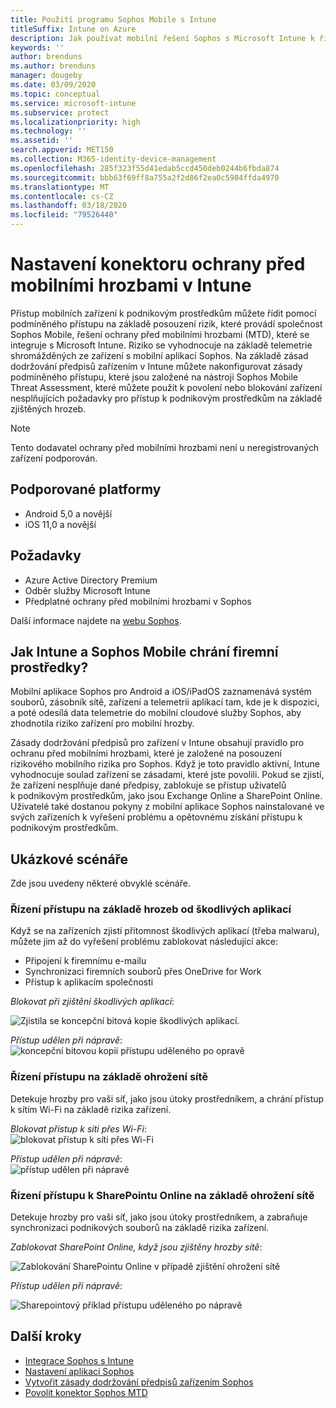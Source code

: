 ```yaml
---
title: Použití programu Sophos Mobile s Intune
titleSuffix: Intune on Azure
description: Jak používat mobilní řešení Sophos s Microsoft Intune k řízení přístupu mobilních zařízení k firemním prostředkům.
keywords: ''
author: brenduns
ms.author: brenduns
manager: dougeby
ms.date: 03/09/2020
ms.topic: conceptual
ms.service: microsoft-intune
ms.subservice: protect
ms.localizationpriority: high
ms.technology: ''
ms.assetid: ''
search.appverid: MET150
ms.collection: M365-identity-device-management
ms.openlocfilehash: 285f323f55d41edab5ccd450deb0244b6fbda874
ms.sourcegitcommit: bbb63f69ff8a755a2f2d86f2ea0c5984ffda4970
ms.translationtype: MT
ms.contentlocale: cs-CZ
ms.lasthandoff: 03/18/2020
ms.locfileid: "79526440"
---
```

# <a name="sophos-mobile-threat-defense-connector-with-intune"></a>Nastavení konektoru ochrany před mobilními hrozbami v Intune
Přístup mobilních zařízení k podnikovým prostředkům můžete řídit pomocí podmíněného přístupu na základě posouzení rizik, které provádí společnost Sophos Mobile, řešení ochrany před mobilními hrozbami (MTD), které se integruje s Microsoft Intune. Riziko se vyhodnocuje na základě telemetrie shromážděných ze zařízení s mobilní aplikací Sophos.
Na základě zásad dodržování předpisů zařízením v Intune můžete nakonfigurovat zásady podmíněného přístupu, které jsou založené na nástroji Sophos Mobile Threat Assessment, které můžete použít k povolení nebo blokování zařízení nesplňujících požadavky pro přístup k podnikovým prostředkům na základě zjištěných hrozeb.

> [!NOTE]
> Tento dodavatel ochrany před mobilními hrozbami není u neregistrovaných zařízení podporován.

## <a name="supported-platforms"></a>Podporované platformy

- Android 5,0 a novější
- iOS 11,0 a novější

## <a name="prerequisites"></a>Požadavky

- Azure Active Directory Premium
- Odběr služby Microsoft Intune
- Předplatné ochrany před mobilními hrozbami v Sophos

Další informace najdete na [webu Sophos](https://www.sophos.com/products/mobile-control.aspx).

## <a name="how-do-intune-and-sophos-mobile-help-protect-your-company-resources"></a>Jak Intune a Sophos Mobile chrání firemní prostředky?

Mobilní aplikace Sophos pro Android a iOS/iPadOS zaznamenává systém souborů, zásobník sítě, zařízení a telemetrii aplikací tam, kde je k dispozici, a poté odesílá data telemetrie do mobilní cloudové služby Sophos, aby zhodnotila riziko zařízení pro mobilní hrozby.

Zásady dodržování předpisů pro zařízení v Intune obsahují pravidlo pro ochranu před mobilními hrozbami, které je založené na posouzení rizikového mobilního rizika pro Sophos. Když je toto pravidlo aktivní, Intune vyhodnocuje soulad zařízení se zásadami, které jste povolili. Pokud se zjistí, že zařízení nesplňuje dané předpisy, zablokuje se přístup uživatelů k podnikovým prostředkům, jako jsou Exchange Online a SharePoint Online. Uživatelé také dostanou pokyny z mobilní aplikace Sophos nainstalované ve svých zařízeních k vyřešení problému a opětovnému získání přístupu k podnikovým prostředkům.  

## <a name="sample-scenarios"></a>Ukázkové scénáře

Zde jsou uvedeny některé obvyklé scénáře.

### <a name="control-access-based-on-threats-from-malicious-apps"></a>Řízení přístupu na základě hrozeb od škodlivých aplikací

Když se na zařízeních zjistí přítomnost škodlivých aplikací (třeba malwaru), můžete jim až do vyřešení problému zablokovat následující akce:

- Připojení k firemnímu e-mailu
- Synchronizaci firemních souborů přes OneDrive for Work
- Přístup k aplikacím společnosti

*Blokovat při zjištění škodlivých aplikací*:

![Zjistila se koncepční bitová kopie škodlivých aplikací.](./media/sophos-mtd-connector/sophos-malicious-apps-blocked.png)  

*Přístup udělen při nápravě*:  
![koncepční bitovou kopii přístupu uděleného po opravě](./media/sophos-mtd-connector/sophos-malicious-apps-unblocked.png)

### <a name="control-access-based-on-threat-to-network"></a>Řízení přístupu na základě ohrožení sítě

Detekuje hrozby pro vaši síť, jako jsou útoky prostředníkem, a chrání přístup k sítím Wi-Fi na základě rizika zařízení.  

*Blokovat přístup k síti přes Wi-Fi*:  
![blokovat přístup k síti přes Wi-Fi](./media/sophos-mtd-connector/sophos-network-wifi-blocked.png)

*Přístup udělen při nápravě*:   
![přístup udělen při nápravě](./media/sophos-mtd-connector/sophos-network-wifi-unblocked.png)  

### <a name="control-access-to-sharepoint-online-based-on-threat-to-network"></a>Řízení přístupu k SharePointu Online na základě ohrožení sítě

Detekuje hrozby pro vaši síť, jako jsou útoky prostředníkem, a zabraňuje synchronizaci podnikových souborů na základě rizika zařízení.  

*Zablokovat SharePoint Online, když jsou zjištěny hrozby sítě*:

![Zablokování SharePointu Online v případě zjištění ohrožení sítě](./media/sophos-mtd-connector/sophos-network-spo-blocked.png)  

*Přístup udělen při nápravě*:

![Sharepointový příklad přístupu uděleného po nápravě](./media/sophos-mtd-connector/sophos-network-spo-unblocked.png)  

<!-- 
### Control access on unenrolled devices based on threats from malicious apps

When the Sophos Mobile Threat Defense solution considers a device to be infected:

![App protection policy blocks due to detected malware](./media/sophos-mtd-connector/sophos-mobile-app-policy-block.png)

Access is granted on remediation:

![Access is granted on remediation for App protection policy](./media/sophos-mtd-connector/sophos-mobile-app-policy-remediated.png)
-->

## <a name="next-steps"></a>Další kroky

- [Integrace Sophos s Intune](sophos-mtd-connector-integration.md)
- [Nastavení aplikací Sophos](mtd-apps-ios-app-configuration-policy-add-assign.md)
- [Vytvořit zásady dodržování předpisů zařízením Sophos](mtd-device-compliance-policy-create.md)
- [Povolit konektor Sophos MTD](mtd-connector-enable.md)
